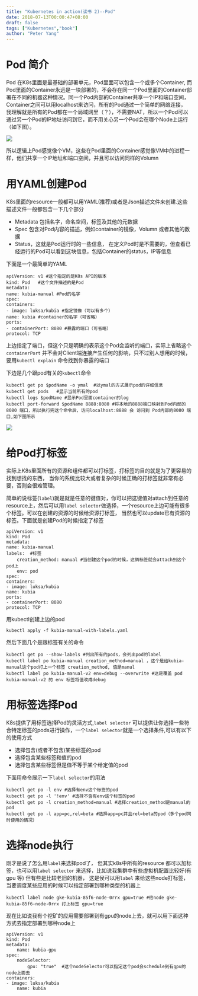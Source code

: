 ```yaml
---
title: "Kubernetes in action(读书 2)--Pod"
date: 2018-07-13T00:00:47+08:00
draft: false
tags: ["Kubernetes","book"]
author: "Peter Yang"
---
```

# Pod 简介
Pod 在K8s里面是最基础的部署单元，Pod里面可以包含一个或多个Container, 而Pod里面的Container永远是一块部署的，不会存在同一个Pod里面的Container部署在不同的机器这种情况。同一个Pod内部的Container共享一个IP和端口空间，Container之间可以用localhost来访问，所有的Pod通过一个简单的网络连接， 我理解就是所有的Pod都在一个局域网里（？），不需要NAT，所以一个Pod可以通过另一个Pod的IP地址访问到它，而不用关心另一个Pod会在哪个Node上运行（如下图）。

![][1]


所以逻辑上Pod感觉像个VM，这些在Pod里面的Container感觉像VM中的进程一样，他们共享一个IP地址和端口空间，并且可以访问同样的Volumn

# 用YAML创建Pod

K8s里面的resource一般都可以用YAML(推荐)或者是Json描述文件来创建.这些描述文件一般都包含一下几个部分

* Metadata 包括名字，命名空间，标签及其他的元数据
* Spec 包含对Pod内容的描述，例如container的镜像，Volumn 或者其他的数据
* Status，这就是Pod运行时的一些信息， 在定义Pod时是不需要的，但查看已经运行的Pod可以看到这块信息，包括Container的status，IP等信息

下面是一个最简单的YAML

	apiVersion: v1 #这个指定的是K8s API的版本
	kind: Pod   #这个文件描述的是Pod
	metadata:
	name: kubia-manual #Pod的名字
	spec:
	containers:
	- image: luksa/kubia #指定镜像（可以有多个）
	name: kubia	#container的名字（可省略）
	ports:
	- containerPort: 8080 #暴露的端口（可省略）
	protocol: TCP
 
上边指定了端口，但这个只是明确的表示这个Pod会监听的端口，实际上省略这个`containerPort` 并不会对Client端连接产生任何的影响，只不过别人想用的时候，要用`kubectl explain` 命令找到你暴露的端口

下边是几个跟pod有关的`kubectl`命令

	kubectl get po $podName -o ymal  #以ymal的方式展示pod的详细信息
	kubectl get pods   #显示当前所有的pod
	kubectl logs $podName #显示Pod里面container的log
	kubectl port-forward $podName 8888:8080 #将本地的8888端口映射到Pod内部的8080 端口，所以执行完这个命令后，访问localhost:8888 会 访问到 Pod内部的8080 端口,如下图所示

![][2]

# 给Pod打标签
实际上K8s里面所有的资源和组件都可以打标签，打标签的目的就是为了更容易的找到想找的东西， 当你的系统比较大或者复杂的时候正确的打标签就非常有必要，否则会很难管理。

简单的说标签(`label`)就是就是任意的键值对，你可以把这键值对attach到任意的resource上，然后可以用`label selector`做选择，一个resource上边可能有很多个标签。可以在创建的资源的时候给资源打标签， 当然也可以update已有资源的标签。下面就是创建Pod的时候指定了标签

	apiVersion: v1
	kind: Pod
	metadata:
	name: kubia-manual
	labels:  #标签
		creation_method: manual #当创建这个pod的时候，这俩标签就会attach到这个pod上
		env: pod
	spec:
	containers:
	- image: luksa/kubia
	name: kubia
	ports:
	- containerPort: 8080
	protocol: TCP

用kubectl创建上边的pod

	kubectl apply -f kubia-manual-with-labels.yaml

然后下面几个是跟标签有关的命令
	
	kubectl get po --show-labels #列出所有的pods，会列出pod的label
	kubectl label po kubia-manual creation_method=manual ，这个是给kubia-manual这个pod打上一个标签 creation_method, 值是manul
	kubectl label po kubia-manual-v2 env=debug --overwrite #这是覆盖 pod kubia-manual-v2 的 env 标签将值改成debug

# 用标签选择Pod
K8s提供了用标签选择Pod的灵活方式,`label selector` 可以提供让你选择一些符合特定标签的pods进行操作，一个`label selector`就是一个选择条件,可以有以下的使用方式

* 选择包含(或者不包含)某些标签的pod
* 选择包含某些标签和值的pod
* 选择包含某些标签但是值不等于某个给定值的pod

下面用命令展示一下`label selector`的用法 

	kubectl get po -l env #选择有env这个标签的pod
	kubectl get po -l '!env' #选择不含有env这个标签的pod
	kubectl get po -l creation_method=manual #选择creation_method是manual的pod
	kubectl get po -l app=pc,rel=beta #选择app=pc并且rel=beta的pod（多个pod同时使用的情况）

# 选择node执行
刚才是说了怎么用`label`来选择pod了， 但其实k8s中所有的resource 都可以加标签，也可以用`label selector` 来选择，比如说我集群中有些虚拟机配置比较好(有gpu 等) 但有些是比较老旧的机器， 这是侯可以用`label` 来给这些node打标签， 当要调度某些应用的时候可以指定部署到哪种类型的机器上

	kubectl label node gke-kubia-85f6-node-0rrx gpu=true #给node gke-kubia-85f6-node-0rrx 打上标签 gpu=true

现在比如说我有个挖矿的应用需要部署到有gpu的node上去，就可以用下面这种方式去指定部署到哪种node上

	apiVersion: v1
	kind: Pod
	metadata:
		name: kubia-gpu
	spec:
		nodeSelector:
			gpu: "true"  #这个nodeSelector可以指定这个pod会schedule到有gpu的node上面去
	containers:
	- image: luksa/kubia
		name: kubia


[1]: /img/pod_network.png
[2]: /img/pod_port_forward.png
